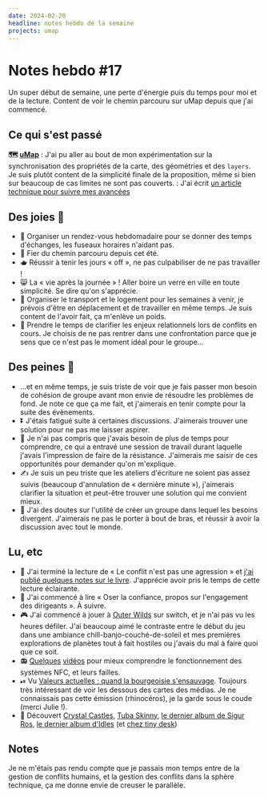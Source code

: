 ```yaml
---
date: 2024-02-20
headline: notes hebdo de la semaine
projects: umap
---
```

# Notes hebdo #17

Un super début de semaine, une perte d'énergie puis du temps pour moi et de la lecture. Content de voir le chemin parcouru sur uMap depuis que j'ai commencé.
## Ce qui s'est passé

**🗺️ [uMap](https://umap-project.org)**
: J'ai pu aller au bout de mon expérimentation sur la synchronisation des propriétés de la carte, des géométries et des `layers`. Je suis plutôt content de la simplicité finale de la proposition, même si bien sur beaucoup de cas limites ne sont pas couverts.
: J'ai écrit [un article technique pour suivre mes avancées](https://blog.notmyidea.org/adding-collaboration-on-umap-third-update.html)
## Des joies 🤗

- 📆 Organiser un rendez-vous hebdomadaire pour se donner des temps d'échanges, les fuseaux horaires n'aidant pas.
- 🤗 Fier du chemin parcouru depuis cet été. 
- 🫖 Réussir à tenir les jours « off », ne pas culpabiliser de ne pas travailler !
- 😸 La « vie après la journée » ! Aller boire un verre en ville en toute simplicité. Se dire qu'on s'apprécie. 
- 🚅 Organiser le transport et le logement pour les semaines à venir, je prévois d'être en déplacement et de travailler en même temps. Je suis content de l'avoir fait, ça m'enlève un poids.
- 🤗 Prendre le temps de clarifier les enjeux relationnels lors de conflits en cours. Je choisis de ne pas rentrer dans une confrontation parce que je sens que ce n'est pas le moment idéal pour le groupe…

## Des peines 😬

- …et en même temps, je suis triste de voir que je fais passer mon besoin de cohésion de groupe avant mon envie de résoudre les problèmes de fond. Je note ce que ça me fait, et j'aimerais en tenir compte pour la suite des évènements.
- ⏬ J'étais fatigué suite à certaines discussions. J'aimerais trouver une solution pour ne pas me laisser aspirer.
- 🤔 Je n'ai pas compris que j'avais besoin de plus de temps pour comprendre, ce qui a entravé une session de travail durant laquelle j'avais l'impression de faire de la résistance. J'aimerais me saisir de ces opportunités pour demander  qu'on m'explique.
- ✍ Je suis un peu triste que les ateliers d'écriture ne soient pas assez suivis (beaucoup d'annulation de « dernière minute »), j'aimerais clarifier la situation et peut-être trouver une solution qui me convient mieux.
- 🧐 J'ai des doutes sur l'utilité de créer un groupe dans lequel les besoins divergent. J'aimerais ne pas le porter à bout de bras, et réussir à avoir la discussion avec tout le monde.

## Lu, etc

- 📘 J'ai terminé la lecture de « Le conflit n'est pas une agression » et [j'ai publié quelques notes sur le livre](https://blog.notmyidea.org/le-conflit-nest-pas-une-agression.html). J'apprécie avoir pris le temps de cette lecture éclairante. 
- 📖 J'ai commencé à lire « Oser la confiance, propos sur l'engagement des dirigeants ». À suivre.
- 🎮 J'ai commencé à jouer à [Outer Wilds](https://fr.wikipedia.org/wiki/Outer_Wilds) sur switch, et je n'ai pas vu les heures défiler. J'ai beaucoup aimé le contraste entre le début du jeu dans une ambiance chill-banjo-couché-de-soleil et mes premières explorations de planètes tout à fait hostiles ou j'avais du mal à faire quoi que ce soit.
- 📻 [Quelques](https://www.youtube.com/watch?v=7GFhgv5jfZk&t=825s) [vidéos](https://www.youtube.com/watch?v=3IroC4pHorY&t=397s) pour mieux comprendre le fonctionnement des systèmes NFC, et leurs failles.
- ⏯ Vu [Valeurs actuelles : quand la bourgeoisie s'ensauvage](https://www.youtube.com/watch?v=IjSdrg5Bq3w). Toujours très intéressant de voir les dessous des cartes des médias. Je ne connaissais pas cette émission (rhinocéros), je la garde sous le coude (merci Julie !).
- 🎵 Découvert [Crystal Castles](https://www.youtube.com/watch?v=SSc7Oxi0wWE), [Tuba Skinny](https://www.youtube.com/watch?v=861jOEqVr4Q), [le dernier album de Sigur Ros](https://www.youtube.com/watch?v=seQGmak5b7s), [le dernier album d'Idles](https://shop.idlesband.com/) (et [chez tiny desk](https://www.youtube.com/watch?v=wMehItNQKAA))

## Notes

Je ne m'étais pas rendu compte que je passais mon temps entre de la gestion de conflits humains, et la gestion des conflits dans la sphère technique, ça me donne envie de creuser le parallèle.
